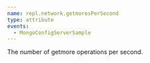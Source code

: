 ```yaml
---
name: repl.network.getmoresPerSecond
type: attribute
events:
  - MongoConfigServerSample
---
```


The number of getmore operations per second.